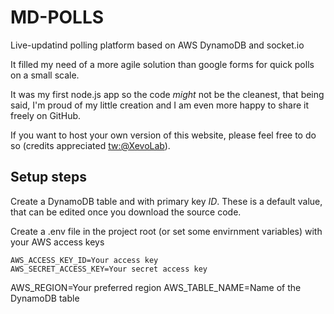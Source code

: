 # MD-POLLS

Live-updatind polling platform based on AWS DynamoDB and socket.io

It filled my need of a more agile solution than google forms for quick polls on a small scale.

It was my first node.js app so the code *might* not be the cleanest, that being said, I'm proud of my little creation and I am even more happy to share it freely on GitHub.

If you want to host your own version of this website, please feel free to do so (credits appreciated [tw:@XevoLab](https://twitter.com/XevoLab)).

## Setup steps

Create a DynamoDB table and with primary key *ID*. These is a default value, that can be edited once you download the source code.

Create a .env file in the project root (or set some envirnment variables) with your AWS access keys

	AWS_ACCESS_KEY_ID=Your access key
	AWS_SECRET_ACCESS_KEY=Your secret access key
  AWS_REGION=Your preferred region
  AWS_TABLE_NAME=Name of the DynamoDB table
